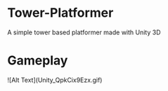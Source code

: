 # Tower-Platformer
A simple tower based platformer made with Unity 3D

<h1>Gameplay</h1>
![Alt Text](Unity_QpkCix9Ezx.gif)
